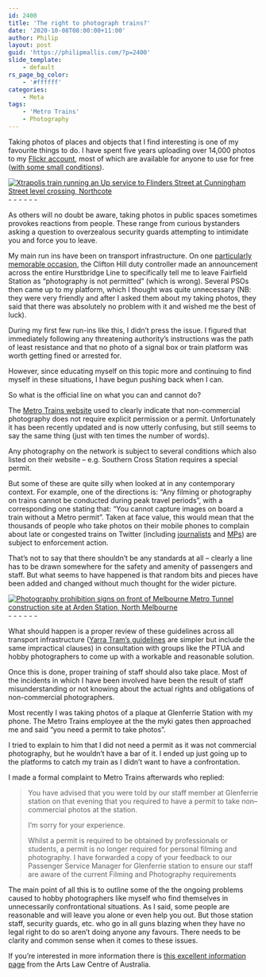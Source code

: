 ```yaml
---
id: 2400
title: 'The right to photograph trains?'
date: '2020-10-08T08:00:00+11:00'
author: Philip
layout: post
guid: 'https://philipmallis.com/?p=2400'
slide_template:
    - default
rs_page_bg_color:
    - '#ffffff'
categories:
    - Meta
tags:
    - 'Metro Trains'
    - Photography
---
```


Taking photos of places and objects that I find interesting is one of my favourite things to do. I have spent five years uploading over 14,000 photos to my [Flickr account](https://www.flickr.com/photos/philipmallis/), most of which are available for anyone to use for free ([with some small conditions](https://creativecommons.org/licenses/by-sa/2.0/)).

[![Xtrapolis train running an Up service to Flinders Street at Cunningham Street level crossing, Northcote](https://live.staticflickr.com/65535/50284012877_6dbaf9afa9_z.jpg)](https://www.flickr.com/photos/philipmallis/50284012877/ "Xtrapolis train running an Up service to Flinders Street at Cunningham Street level crossing, Northcote")<script async="" charset="utf-8" src="//embedr.flickr.com/assets/client-code.js"></script>- - - - - -

As others will no doubt be aware, taking photos in public spaces sometimes provokes reactions from people. These range from curious bystanders asking a question to overzealous security guards attempting to intimidate you and force you to leave.

My main run ins have been on transport infrastructure. On one [particularly memorable occasion](https://twitter.com/philipmallis/status/1027154728487010304), the Clifton Hill duty controller made an announcement across the entire Hurstbridge Line to specifically tell me to leave Fairfield Station as “photography is not permitted” (which is wrong). Several PSOs then came up to my platform, which I thought was quite unnecessary (NB: they were very friendly and after I asked them about my taking photos, they said that there was absolutely no problem with it and wished me the best of luck).

During my first few run-ins like this, I didn’t press the issue. I figured that immediately following any threatening authority’s instructions was the path of least resistance and that no photo of a signal box or train platform was worth getting fined or arrested for.

However, since educating myself on this topic more and continuing to find myself in these situations, I have begun pushing back when I can.

So what is the official line on what you can and cannot do?

The [Metro Trains website](https://www.metrotrains.com.au/film-photography/) used to clearly indicate that non-commercial photography does not require explicit permission or a permit. Unfortunately it has been recently updated and is now utterly confusing, but still seems to say the same thing (just with ten times the number of words).

Any photography on the network is subject to several conditions which also listed on their website – e.g. Southern Cross Station requires a special permit.

But some of these are quite silly when looked at in any contemporary context. For example, one of the directions is: “Any filming or photography on trains cannot be conducted during peak travel periods”, with a corresponding one stating that: “You cannot capture images on board a train without a Metro permit”. Taken at face value, this would mean that the thousands of people who take photos on their mobile phones to complain about late or congested trains on Twitter (including [journalists](https://twitter.com/andrew_lund/status/469244190421831680) and [MPs](https://twitter.com/DavidDavisMLC/status/1062771739539603456)) are subject to enforcement action.

That’s not to say that there shouldn’t be any standards at all – clearly a line has to be drawn somewhere for the safety and amenity of passengers and staff. But what seems to have happened is that random bits and pieces have been added and changed without much thought for the wider picture.

[![Photography prohibition signs on front of Melbourne Metro Tunnel construction site at Arden Station, North Melbourne](https://live.staticflickr.com/65535/49642878947_d33f2b96b2_z.jpg)](https://www.flickr.com/photos/philipmallis/49642878947/ "Photography prohibition signs on front of Melbourne Metro Tunnel construction site at Arden Station, North Melbourne")<script async="" charset="utf-8" src="//embedr.flickr.com/assets/client-code.js"></script>- - - - - -

What should happen is a proper review of these guidelines across all transport infrastructure ([Yarra Tram’s guidelines](https://yarratrams.com.au/advertising-and-film-information) are simpler but include the same impractical clauses) in consultation with groups like the PTUA and hobby photographers to come up with a workable and reasonable solution.

Once this is done, proper training of staff should also take place. Most of the incidents in which I have been involved have been the result of staff misunderstanding or not knowing about the actual rights and obligations of non-commercial photographers.

Most recently I was taking photos of a plaque at Glenferrie Station with my phone. The Metro Trains employee at the the myki gates then approached me and said “you need a permit to take photos”.

I tried to explain to him that I did not need a permit as it was not commercial photography, but he wouldn’t have a bar of it. I ended up just going up to the platforms to catch my train as I didn’t want to have a confrontation.

I made a formal complaint to Metro Trains afterwards who replied:

> You have advised that you were told by our staff member at Glenferrie station on that evening that you required to have a permit to take non–commercial photos at the station.
> 
> I’m sorry for your experience.
> 
> Whilst a permit is required to be obtained by professionals or students, a permit is no longer required for personal filming and photography. I have forwarded a copy of your feedback to our Passenger Service Manager for Glenferrie station to ensure our staff are aware of the current Filming and Photography requirements

The main point of all this is to outline some of the the ongoing problems caused to hobby photographers like myself who find themselves in unnecessarily confrontational situations. As I said, some people are reasonable and will leave you alone or even help you out. But those station staff, security guards, etc. who go in all guns blazing when they have no legal right to do so aren’t doing anyone any favours. There needs to be clarity and common sense when it comes to these issues.

If you’re interested in more information there is [this excellent information page](https://www.artslaw.com.au/information-sheet/street-photographers-rights/#_ftn1) from the Arts Law Centre of Australia.